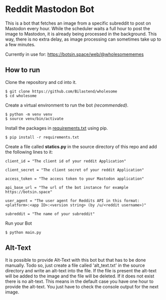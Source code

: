 # Reddit Mastodon Bot

This is a bot that fetches an image from a specific subreddit to post on Mastodon every hour.
While the scheduler waits a full hour to post the image to Mastodon, it is already being processed in the background. This way, there is no extra delay, as image processing can sometimes take up to a few minutes.

Currently in use for: https://botsin.space/web/@wholesomememes

## How to run

Clone the repository and cd into it.

    $ git clone https://github.com/Bilastend/wholesome
    $ cd wholesome

Create a virtual environment to run the bot *(recommended)*.

    $ python -m venv venv
    $ source venv/bin/activate

Install the packages in [requirements.txt](requirements.txt) using pip.

    $ pip install -r requirements.txt
    
Create a file called **statics.py** in the source directory of this repo and add the following lines to it:

    client_id = "The client id of your reddit Application"
    
    client_secret = "The client secret of your reddit Application"
    
    access_token = "The access token to your Mastodon application"

    api_base_url = "The url of the bot instance for example https://botsin.space"
    
    user_agent = "The user agent for Reddits API in this format: <platform>:<app ID>:<version string> (by /u/<reddit username>)"
    
    subreddit = "The name of your subreddit"
    
Run your Bot

    $ python main.py

## Alt-Text

It is possible to provide Alt-Text with this bot but that has to be done manually. Todo so, just create a file called 'alt_text.txt' in the source directory and write an alt-text into the file. If the file is present the alt-text will be added to the image and the file will be deleted. If it does not exist there is no alt-text. This means in the default case you have one hour to provide the alt-text. You just have to check the console output for the next image.
    
